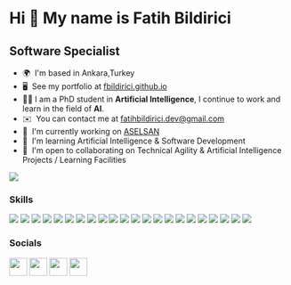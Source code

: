 Hi 🖖 My name is Fatih Bildirici
================================



Software Specialist
-------------------

* 🌍  I'm based in Ankara,Turkey
* 🖥️  See my portfolio at [fbildirici.github.io](http://fbildirici.github.io)
* 👨‍🎓    I am a PhD student in **Artificial Intelligence**, I continue to work and learn in the field of **AI**.
* ✉️  You can contact me at [fatihbildirici.dev@gmail.com](mailto:fatihbildirici.dev@gmail.com)
* 🚀  I'm currently working on [ASELSAN](http://https://www.aselsan.com/)
* 🧠  I'm learning Artificial Intelligence & Software Development
* 🤝  I'm open to collaborating on Technical Agility & Artificial Intelligence Projects / Learning Facilities

<a href="https://www.twitter.com/FatihBildiricii" target="_blank" rel="noreferrer"><img
src="https://img.shields.io/twitter/follow/FatihBildiricii?logo=twitter&style=for-the-badge&color=0891b2&labelColor=1c1917"
/></a>

### Skills


![](https://img.shields.io/badge/Shell-Bash-informational?style=flat&logo=gnu-bash&logoColor=white&color=2bbc8a)
![](https://img.shields.io/badge/Tools-PostgreSQL-informational?style=flat&logo=postgresql&logoColor=white&color=2bbc8a)
![](https://img.shields.io/badge/Cloud-Digital_Ocean-informational?style=flat&logo=digitalocean&logoColor=white&color=2bbc8a)
![](https://img.shields.io/badge/Tools-Git-informational?style=flat&logo=Git&logoColor=white&color=2bbc8a)
![](https://img.shields.io/badge/Tools-Jira-informational?style=flat&logo=Jira&logoColor=white&color=2bbc8a)
![](https://img.shields.io/badge/Tools-Jenkins-informational?style=flat&logo=Jenkins&logoColor=white&color=2bbc8a)
![](https://img.shields.io/badge/Tools-Bamboo-informational?style=flat&logo=Bamboo&logoColor=white&color=2bbc8a)
![](https://img.shields.io/badge/Tools-Bitbucket-informational?style=flat&logo=Bitbucket&logoColor=white&color=2bbc8a)
![](https://img.shields.io/badge/Tools-Confluence-informational?style=flat&logo=Confluence&logoColor=white&color=2bbc8a)
![](https://img.shields.io/badge/Tools-Subversion-informational?style=flat&logo=Subversion&logoColor=white&color=2bbc8a)
![](https://img.shields.io/badge/Tools-Grafana-informational?style=flat&logo=Grafana&logoColor=white&color=2bbc8a)
![](https://img.shields.io/badge/OS-Linux-informational?style=flat&logo=linux&logoColor=white&color=2bbc8a)
![](https://img.shields.io/badge/Tools-Sonarqube-informational?style=flat&logo=Sonarqube&logoColor=white&color=2bbc8a)
![](https://img.shields.io/badge/ProgrammingLanguage-Java-informational?style=flat&logo=Java&logoColor=white&color=2bbc8a)
![](https://img.shields.io/badge/Framework-Selenium-informational?style=flat&logo=Selenium&logoColor=white&color=2bbc8a)
![](https://img.shields.io/badge/Tools-RStudio-informational?style=flat&logo=RStudio&logoColor=white&color=2bbc8a)
![](https://img.shields.io/badge/ProgrammingLanguage-R-informational?style=flat&logo=R&logoColor=white&color=2bbc8a)
![](https://img.shields.io/badge/Tools-Teamcity-informational?style=flat&logo=Teamcity&logoColor=white&color=2bbc8a)
![](https://img.shields.io/badge/AcademicTools-Scopus-informational?style=flat&logo=Scopus&logoColor=white&color=2bbc8a)
![](https://img.shields.io/badge/AcademicTools-Zotero-informational?style=flat&logo=Zotero&logoColor=white&color=2bbc8a)
![](https://img.shields.io/badge/AcademicTools-Mendeley-informational?style=flat&logo=Mendeley&logoColor=white&color=2bbc8a)
![](https://img.shields.io/badge/ScriptingLanguage-LaTeX-informational?style=flat&logo=LaTeX&logoColor=white&color=2bbc8a)

### Socials

<p align="left"> <a href="https://www.github.com/fbildirici" target="_blank" rel="noreferrer"><img src="https://raw.githubusercontent.com/danielcranney/readme-generator/main/public/icons/socials/github.svg" width="32" height="32" /></a> <a href="https://www.linkedin.com/in/fatih-bildirici/" target="_blank" rel="noreferrer"><img src="https://raw.githubusercontent.com/danielcranney/readme-generator/main/public/icons/socials/linkedin.svg" width="32" height="32" /></a> <a href="http://www.medium.com/@fatihbildirici.dev" target="_blank" rel="noreferrer"><img src="https://raw.githubusercontent.com/danielcranney/readme-generator/main/public/icons/socials/medium.svg" width="32" height="32" /></a> <a href="https://www.twitter.com/FatihBildiricii" target="_blank" rel="noreferrer"><img src="https://raw.githubusercontent.com/danielcranney/readme-generator/main/public/icons/socials/twitter.svg" width="32" height="32" /></a></p>

